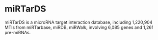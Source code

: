 # miRTarDS
miRTarDS is a microRNA target interaction database, including 1,220,904 MTIs from miRTarbase, miRDB, miRWalk, involving 6,085 genes and 1,261 pre-miRNAs.
